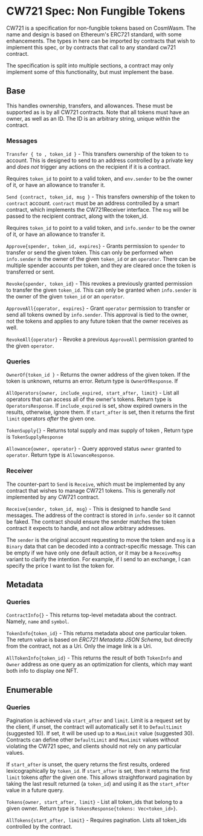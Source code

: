 # CW721 Spec: Non Fungible Tokens

CW721 is a specification for non-fungible tokens based on CosmWasm.
The name and design is based on Ethereum's ERC721 standard,
with some enhancements. The types in here can be imported by 
contracts that wish to implement this spec, or by contracts that call 
to any standard cw721 contract.

The specification is split into multiple sections, a contract may only
implement some of this functionality, but must implement the base.

## Base

This handles ownership, transfers, and allowances. These must be supported
as is by all CW721 contracts. Note that all tokens must have an owner, 
as well as an ID. The ID is an arbitrary string, unique within the contract.

### Messages

`Transfer { to , token_id }` - 
This transfers ownership of the token to `to` account. This is 
designed to send to an address controlled by a private key and *does not* 
trigger any actions on the recipient if it is a contract.

Requires `token_id` to point to a valid token, and `env.sender` to be 
the owner of it, or have an allowance to transfer it. 

`Send {contract, token_id, msg }` - 
This transfers ownership of the token to `contract` account. `contract` 
must be an address controlled by a smart contract, which implements
the CW721Receiver interface. The `msg` will be passed to the recipient 
contract, along with the token_id.

Requires `token_id` to point to a valid token, and `info.sender` to be 
the owner of it, or have an allowance to transfer it. 

`Approve{spender, token_id, expires}` - Grants permission to `spender` to
transfer or send the given token. This can only be performed when
`info.sender` is the owner of the given `token_id` or an `operator`. 
There can be multiple spender accounts per token, and they are cleared once
the token is transferred or sent.

`Revoke{spender, token_id}` - This revokes a previously granted permission
to transfer the given `token_id`. This can only be granted when
`info.sender` is the owner of the given `token_id` or an `operator`.

`ApproveAll{operator, expires}` - Grant `operator` permission to transfer or send
all tokens owned by `info.sender`. This approval is tied to the owner, not the
tokens and applies to any future token that the owner receives as well.

`RevokeAll{operator}` - Revoke a previous `ApproveAll` permission granted
to the given `operator`.

### Queries

`OwnerOf{token_id }` - Returns the owner address of the given token. If the token is
unknown, returns an error. Return type is `OwnerOfResponse`. If

`AllOperators{owner, include_expired, start_after, limit}` - List all
operators that can access all of the owner's tokens. Return type is
`OperatorsResponse`. If `include_expired` is set, show expired owners in the
results, otherwise, ignore them. If `start_after` is set, then it returns the
first `limit` operators *after* the given one.

`TokenSupply{}` - Returns total supply and max supply of token , Return type is `TokenSupplyResponse`

`Allowance{owner, operator}` - Query approved status `owner` granted to `operator`. Return type is `AllowanceResponse`.

### Receiver

The counter-part to `Send` is `Receive`, which must be implemented by
any contract that wishes to manage CW721 tokens. This is generally *not*
implemented by any CW721 contract.

`Receive{sender, token_id, msg}` - This is designed to handle `Send`
messages. The address of the contract is stored in `info.sender`
so it cannot be faked. The contract should ensure the sender matches
the token contract it expects to handle, and not allow arbitrary addresses.

The `sender` is the original account requesting to move the token
and `msg` is a `Binary` data that can be decoded into a contract-specific
message. This can be empty if we have only one default action,
or it may be a `ReceiveMsg` variant to clarify the intention. For example,
if I send to an exchange, I can specify the price I want to list the token 
for.
 
## Metadata

### Queries

`ContractInfo{}` - This returns top-level metadata about the contract.
Namely, `name` and `symbol`.

`TokenInfo{token_id}` - This returns metadata about one particular token.
The return value is based on *ERC721 Metadata JSON Schema*, but directly
from the contract, not as a Uri. Only the image link is a Uri.

`AllTokenInfo{token_id}` - This returns the result of both `TokenInfo`
and `Owner` address as one query as an optimization for clients, which may
want both info to display one NFT.

## Enumerable

### Queries

Pagination is achieved via `start_after` and `limit`. Limit is a request
set by the client, if unset, the contract will automatically set it to
`DefaultLimit` (suggested 10). If set, it will be used up to a `MaxLimit`
value (suggested 30). Contracts can define other `DefaultLimit` and `MaxLimit`
values without violating the CW721 spec, and clients should not rely on
any particular values.

If `start_after` is unset, the query returns the first results, ordered 
lexicographically by `token_id`. If `start_after` is set, then it returns the
first `limit` tokens *after* the given one. This allows straightforward 
pagination by taking the last result returned (a `token_id`) and using it
as the `start_after` value in a future query. 

`Tokens{owner, start_after, limit}` - List all token_ids that belong to a given owner.
Return type is `TokensResponse{tokens: Vec<token_id>}`.

`AllTokens{start_after, limit}` - Requires pagination. Lists all token_ids controlled by 
the contract.

